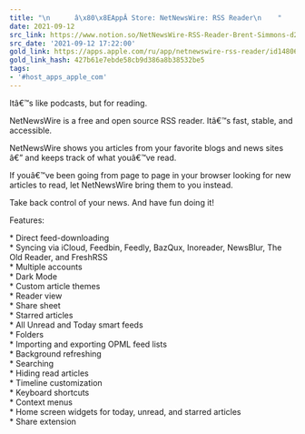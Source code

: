 ```yaml
---
title: "\n      â\x80\x8EAppÂ Store: NetNewsWire: RSS Reader\n    "
date: 2021-09-12
src_link: https://www.notion.so/NetNewsWire-RSS-Reader-Brent-Simmons-d271d03e0e53462f92b21145c33c314b
src_date: '2021-09-12 17:22:00'
gold_link: https://apps.apple.com/ru/app/netnewswire-rss-reader/id1480640210
gold_link_hash: 427b61e7ebde58cb9d386a8b38532be5
tags:
- '#host_apps_apple_com'
---
```


Itâ€™s like podcasts, but for reading.  
  
NetNewsWire is a free and open source RSS reader. Itâ€™s fast, stable, and accessible.  
  
NetNewsWire shows you articles from your favorite blogs and news sites â€” and keeps track of what youâ€™ve read.  
  
If youâ€™ve been going from page to page in your browser looking for new articles to read, let NetNewsWire bring them to you instead.  
  
Take back control of your news. And have fun doing it!  
  
Features:  
  
\* Direct feed-downloading  
\* Syncing via iCloud, Feedbin, Feedly, BazQux, Inoreader, NewsBlur, The Old Reader, and FreshRSS  
\* Multiple accounts  
\* Dark Mode  
\* Custom article themes  
\* Reader view  
\* Share sheet  
\* Starred articles  
\* All Unread and Today smart feeds  
\* Folders  
\* Importing and exporting OPML feed lists  
\* Background refreshing  
\* Searching  
\* Hiding read articles  
\* Timeline customization  
\* Keyboard shortcuts  
\* Context menus  
\* Home screen widgets for today, unread, and starred articles  
\* Share extension